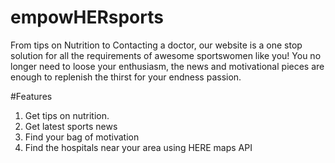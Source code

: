 # empowHERsports
From tips on Nutrition to Contacting a doctor, our website is a one stop solution for all the requirements of awesome sportswomen like you! You no longer need to loose your enthusiasm, the news and motivational pieces are enough to replenish the thirst for your endness passion.

#Features
1. Get tips on nutrition.
2. Get latest sports news
3. Find your bag of motivation
4. Find the hospitals near your area using HERE maps API
